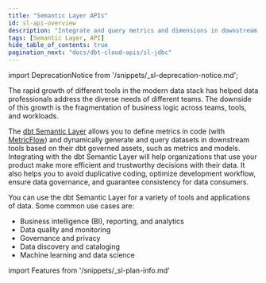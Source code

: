 ```yaml
---
title: "Semantic Layer APIs"
id: sl-api-overview
description: "Integrate and query metrics and dimensions in downstream tools using the Semantic Layer APIs"
tags: [Semantic Layer, API]
hide_table_of_contents: true
pagination_next: "docs/dbt-cloud-apis/sl-jdbc"
---
```


<VersionBlock lastVersion="1.5">

import DeprecationNotice from '/snippets/_sl-deprecation-notice.md';

<DeprecationNotice />
 
</VersionBlock>
 
The rapid growth of different tools in the modern data stack has helped data professionals address the diverse needs of different teams. The downside of this growth is the fragmentation of business logic across teams, tools, and workloads.

The [dbt Semantic Layer](/docs/use-dbt-semantic-layer/dbt-sl) allows you to define metrics in code (with [MetricFlow](/docs/build/about-metricflow)) and dynamically generate and query datasets in downstream tools based on their dbt governed assets, such as metrics and models. Integrating with the dbt Semantic Layer will help organizations that use your product make more efficient and trustworthy decisions with their data. It also helps you to avoid duplicative coding, optimize development workflow, ensure data governance, and guarantee consistency for data consumers.  

You can use the dbt Semantic Layer for a variety of tools and applications of data. Some common use cases are:

* Business intelligence (BI), reporting, and analytics
* Data quality and monitoring
* Governance and privacy
* Data discovery and cataloging
* Machine learning and data science

<!-- this partial lives here: https://github.com/dbt-labs/docs.getdbt.com/website/snippets/_sl-plan-info. Use it on diff pages and to tailor the message depending which instance can access the SL and what product lifecycle we're in. -->

import Features from '/snippets/_sl-plan-info.md'

<Features
product="dbt Semantic Layer"
plan="dbt Cloud Team or Enterprise"
/>

<div className="grid--3-col">

<Card
    title="JDBC API"
    body="Use a JDBC driver to query metrics and dimensions in downstream tools, while also providing standard metadata functionality."
    link="/docs/dbt-cloud-apis/sl-jdbc"
    icon="dbt-bit"/>

<Card
    title="GraphQL API"
    body="Use GraphQL to query metrics and dimensions in downstream tools."
    link="/docs/dbt-cloud-apis/sl-graphql"
    icon="dbt-bit"/>

<Card
    title="Semantic manifest"
    body="Learn about the semantic manifest.json file and how you can use artifacts to gain insights about your Semantic Layer."
    link="/docs/dbt-cloud-apis/sl-manifest"
    icon="dbt-bit"/>

</div>
